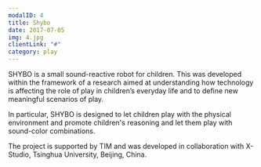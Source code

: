 ```yaml
---
modalID: 4
title: Shybo
date: 2017-07-05
img: 4.jpg
clientLink: "#"
category: play
---
```


SHYBO is a small sound-reactive robot for children. This was developed within the framework of a research aimed at understanding how technology is affecting the role of play in children’s everyday life and to define new meaningful scenarios of play.

In particular, SHYBO is designed to let children play with the physical environment and promote children's reasoning and let them play with sound-color combinations.

The project is supported by TIM and was developed in collaboration with X-Studio, Tsinghua University, Beijing, China.
